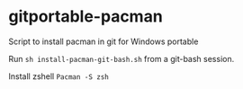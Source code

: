 # gitportable-pacman

Script to install pacman in git for Windows portable

Run `sh install-pacman-git-bash.sh` from a git-bash session.

Install zshell `Pacman -S zsh`
